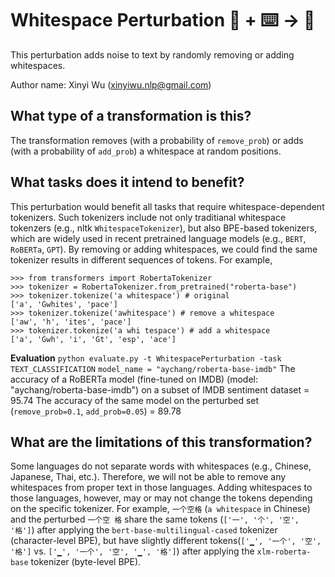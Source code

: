 # Whitespace Perturbation 🦎  + ⌨️ → 🐍
This perturbation adds noise to text by randomly removing or adding whitespaces.

Author name: Xinyi Wu (xinyiwu.nlp@gmail.com)

## What type of a transformation is this?
The transformation removes (with a probability of `remove_prob`) or adds (with a probability of `add_prob`) a whitespace at random positions.

## What tasks does it intend to benefit?
This perturbation would benefit all tasks that require whitespace-dependent tokenizers. Such tokenizers include not only traditianal whitespace tokenzers (e.g., nltk `WhitespaceTokenizer`), but also BPE-based tokenizers, which are widely used in recent pretrained language models (e.g., `BERT`, `RoBERTa`, `GPT`). By removing or adding whitespaces, we could find the same tokenizer results in different sequences of tokens. For example, 
```
>>> from transformers import RobertaTokenizer
>>> tokenizer = RobertaTokenizer.from_pretrained("roberta-base")
>>> tokenizer.tokenize('a whitespace') # original
['a', 'Ġwhites', 'pace']
>>> tokenizer.tokenize('awhitespace') # remove a whitespace
['aw', 'h', 'ites', 'pace']
>>> tokenizer.tokenize('a whi tespace') # add a whitespace
['a', 'Ġwh', 'i', 'Ġt', 'esp', 'ace']
```

**Evaluation**
```python evaluate.py -t WhitespacePerturbation -task TEXT_CLASSIFICATION```
```model_name = "aychang/roberta-base-imdb"```
The accuracy of a RoBERTa model (fine-tuned on IMDB) (model: "aychang/roberta-base-imdb") 
on a subset of IMDB sentiment dataset = 95.74
The accuracy of the same model on the perturbed set (`remove_prob=0.1`, `add_prob=0.05`) = 89.78

## What are the limitations of this transformation?
Some languages do not separate words with whitespaces (e.g., Chinese, Japanese, Thai, etc.). Therefore, we will not be able to remove any whitespaces from proper text in those languages. Adding whitespaces to those languages, however, may or may not change the tokens depending on the specific tokenizer. For example, `一个空格` (`a whitespace` in Chinese) and the perturbed `一个空 格` share the same tokens (`['一', '个', '空', '格']`) after applying the `bert-base-multilingual-cased` tokenizer (character-level BPE), but have slightly different tokens(`['▁', '一个', '空', '格']` vs. `['▁', '一个', '空', '▁', '格']`) after applying the `xlm-roberta-base` tokenizer (byte-level BPE).
